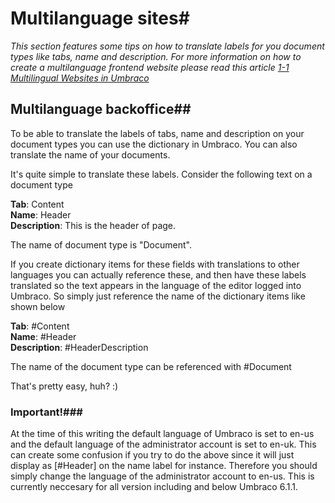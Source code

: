 # Multilanguage sites#
_This section features some tips on how to translate labels for you document types like tabs, name and description. For more information on how to create a multilanguage frontend website please read this article [1-1 Multilingual Websites in Umbraco
](http://24days.in/umbraco/2012/multilingual-1-1/)_

## Multilanguage backoffice##
To be able to translate the labels of tabs, name and description on your document types you can use the dictionary in Umbraco. You can also translate the name of your documents.

It's quite simple to translate these labels. Consider the following text on a document type

**Tab**: Content<br/>
**Name**: Header<br/>
**Description**: This is the header of page.

The name of document type is "Document".

If you create dictionary items for these fields with translations to other languages you can actually reference these, and then have these labels translated so the text appears in the language of the editor logged into Umbraco.
So simply just reference the name of the dictionary items like shown below

**Tab**: #Content<br/>
**Name**: #Header<br/>
**Description**: #HeaderDescription

The name of the document type can be referenced with #Document

That's pretty easy, huh? :)

### Important!###
At the time of this writing the default language of Umbraco is set to en-us and the default language of the administrator account is set to en-uk. This can create some confusion if you try to do the above since it will just display as [#Header] on the name label for instance. Therefore you should simply change the language of the administrator account to en-us.
This is currently neccesary for all version including and below Umbraco 6.1.1.
